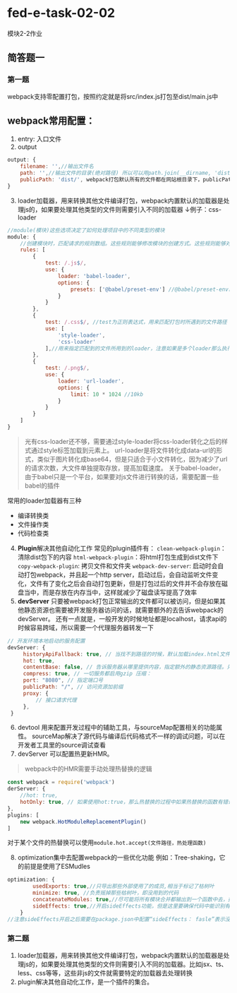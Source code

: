 # fed-e-task-02-02
模块2-2作业

## 简答题一
### 第一题
webpack支持零配置打包，按照约定就是将src/index.js打包至dist/main.js中

## webpack常用配置：

1. entry: 入口文件
2. output
```javascript
output: {
	filename: '',//输出文件名
	path: '',//输出文件的目录(绝对路径) 所以可以用path.join(__dirname, 'dist')
	publicPath: 'dist/', webpack打包默认所有的文件都在网站根目录下，publicPath可以告诉webpack打包后的文件在网站的哪个文件下
}
```
3. loader加载器，用来转换其他文件编译打包，webpack内置默认的加载器是处理js的，如果要处理其他类型的文件则需要引入不同的加载器  ↓例子：css-loader

```javascript
//module(模块)这些选项决定了如何处理项目中的不同类型的模块
module: {
	//创建模块时，匹配请求的规则数组。这些规则能够修改模块的创建方式。这些规则能够对模块(module)应用 loader，或者修改解析器(parser)。
	rules: [
		{
			test: /.js$/,
			use: {
				loader: 'babel-loader',
				options: {
					presets: ['@babel/preset-env'] //@babel/preset-env已经包含了es6的全部最新特性
				}
			}
		},
		{
			test: /.css$/, //test为正则表达式，用来匹配打包时所遇到的文件路径
			use: [
				'style-loader',
				'css-loader'
			],//用来指定匹配到的文件所用到的loader，注意如果是多个loader那么执行顺序是从后往前执行
		},
		{
			test: /.png$/,
			use: {
				loader: 'url-loader',
				options: {
					limit: 10 * 1024 //10kb
				}
			}
		}
	]
}
```

> 光有css-loader还不够，需要通过style-loader将css-loader转化之后的样式通过style标签加载到元素上。
> url-loader是将文件转化成data-url的形式，类似于图片转化成base64，但是只适合于小文件转化，因为减少了url的请求次数，大文件单独提取存放，提高加载速度。
> 关于babel-loader，由于babel只是一个平台，如果要对js文件进行转换的话，需要配置一些babel的插件

常用的loader加载器有三种

 - 编译转换类
 - 文件操作类
 - 代码检查类

4. **Plugin**解决其他自动化工作
常见的plugin插件有：
`clean-webpack-plugin`：清除dist包下的内容
`html-webpack-plugin`：将html打包生成到dist文件下
`copy-webpack-plugin`: 拷贝文件和文件夹
`webpack-dev-server`: 启动时会自动打包webpack，并且起一个http server，启动过后，会自动监听文件变化，文件有了变化之后会自动打包更新，但是打包过后的文件并不会存放在磁盘当中，而是存放在内存当中，这样就减少了磁盘读写提高了效率
5. **devServer**
只要被webpack打包正常输出的文件都可以被访问，但是如果其他静态资源也需要被开发服务器访问的话，就需要额外的去告诉webpack的devServer。
还有一点就是，一般开发的时候地址都是localhost，请求api的时候容易跨域，所以需要一个代理服务器转发一下
```javascript
// 开发环境本地启动的服务配置
devServer: {
     historyApiFallback: true, // 当找不到路径的时候，默认加载index.html文件
     hot: true,
     contentBase: false, // 告诉服务器从哪里提供内容，指定额外的静态资源路径。只有在你想要提供静态文件时才需要
     compress: true, // 一切服务都启用gzip 压缩：
     port: "8080", // 指定端口号
     publicPath: "/", // 访问资源加前缀
     proxy: {
         // 接口请求代理
     },
 }
```
6. devtool
用来配置开发过程中的辅助工具，与sourceMap配置相关的功能属性。
sourceMap解决了源代码与编译后代码格式不一样的调试问题，可以在开发者工具里的source调试查看
7. devServer
可以配置热更新HMR。
> webpack中的HMR需要手动处理热替换的逻辑

```javascript
const webpack = require('webpack')
derServer: {
	//hot: true,
	hotOnly: true, // 如果使用hot:true，那么热替换的过程中如果热替换的函数有错误，那么会导致页面重新刷新，这样热替换中的错误控制台就看不见了，所以使用hotOnly让报错不会自动刷新页面，就能看见报错了
},
plugins: [
	new webpack.HotModuleReplacementPlugin()
]
```
对于某个文件的热替换可以使用`module.hot.accept(文件路径，热处理函数)`

8. optimization集中去配置webpack的一些优化功能
例如：Tree-shaking，它的前提是使用了ESMudles
```javascript
optimization: {
        usedExports: true,//只导出那些外部使用了的成员,相当于标记了枯树叶
        minimize: true, //负责摇掉那些枯树叶，即没用到的代码
        concatenateModules: true,//尽可能将所有模块合并都输出到一个函数中去，提升运行效率减少代码体积
        sideEffects: true,//开启sideEffects功能，但是这里要确保代码中能识别有用的副作用
    }
//注意sideEffects开启之后需要在package.json中配置“sideEffects： fasle”表示没有副作用
```

### 第二题
1. loader加载器，用来转换其他文件编译打包，webpack内置默认的加载器是处理js的，如果要处理其他类型的文件则需要引入不同的加载器。比如jsx、ts、less、css等等，这些非js的文件就需要特定的加载器去处理转换
2. plugin解决其他自动化工作，是一个插件的集合。